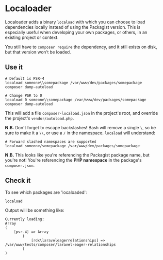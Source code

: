Localoader
===

Localoader adds a binary `locaload` with which you can choose to load dependencies
locally instead of using the Packagist version. This is especially useful when
developing your own packages, or others, in an existing project or context.

You still have to `composer require` the dependency, and it still exists on disk,
but that version won't be loaded.

Use it
---

	# Default is PSR-4
	locaload someone\\somepackage /var/www/dev/packages/somepackage
	composer dump-autoload

	# Change PSR to 0
	locaload 0 someone\\somepackage /var/www/dev/packages/somepackage
	composer dump-autoload

This will add a file `composer-locaload.json` in the project's root, and override
the project's `vendor/autoload.php`.

**N.B.** Don't forget to escape backslashes! Bash will remove a single `\`, so be sure
to make it a `\\`, or use a `/` in the namespace. `locaload` will understand:

	# Forward slashed namespaces are supported
	locaload someone/somepackage /var/www/dev/packages/somepackage

**N.B.** This looks like you're referencing the Packagist package name, but you're
not! You're referencing the **PHP namespace** in the package's `composer.json`.

Check it
---

To see which packages are 'localoaded':

    locaload

Output will be something like:

	Currently loading:
	Array
	(
	    [psr-4] => Array
	        (
				[rdx\laraveleagerrelationships] => /var/www/tests/composer/laravel-eager-relationships
			)
	)
